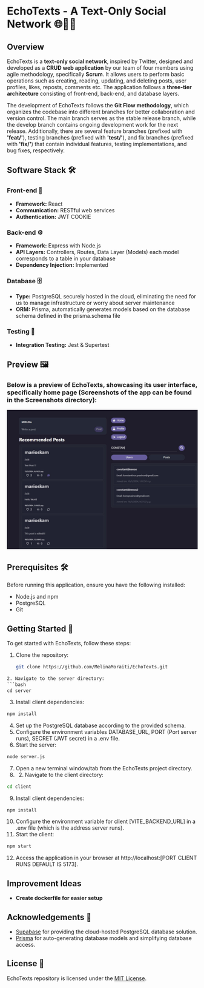 # EchoTexts - A Text-Only Social Network 🌐💬📲

## Overview
EchoTexts is a **text-only social network**, inspired by Twitter, designed and developed as a **CRUD web application** by our team of four members using agile methodology, specifically **Scrum**. It allows users to perform basic operations such as creating, reading, updating, and deleting posts, user profiles, likes, reposts, comments etc. The application follows a **three-tier architecture** consisting of front-end, back-end, and database layers.

The development of EchoTexts follows the **Git Flow methodology**, which organizes the codebase into different branches for better collaboration and version control. The main branch serves as the stable release branch, while the develop branch contains ongoing development work for the next release. Additionally, there are several feature branches (prefixed with **'feat/'**), testing branches (prefixed with **'test/'**), and fix branches (prefixed with **'fix/'**) that contain individual features, testing implementations, and bug fixes, respectively.

## Software Stack 🛠️

### Front-end 📱
- **Framework:** React
- **Communication:** RESTful web services
- **Authentication:** JWT COOKIE

### Back-end ⚙️
- **Framework:** Express with Node.js
- **API Layers:** Controllers, Routes, Data Layer (Models) each model corresponds to a table in your database
- **Dependency Injection:** Implemented

### Database 🗄️
- **Type:** PostgreSQL securely hosted in the cloud, eliminating the need for us to manage infrastructure or worry about server maintenance
- **ORM:** Prisma, automatically generates models based on the database schema defined in the prisma.schema file

### Testing 🧪
- **Integration Testing:** Jest & Supertest

## Preview 🖼️
### Below is a preview of EchoTexts, showcasing its user interface, specifically home page (Screenshots of the app can be found in the Screenshots directory):
![Home Page](Screenshots/home_page.jpeg)

## Prerequisites 🛠
Before running this application, ensure you have the following installed:

- Node.js and npm
- PostgreSQL
- Git

## Getting Started 🚀

To get started with EchoTexts, follow these steps:

1. Clone the repository:
   ```bash
   git clone https://github.com/MelinaMoraiti/EchoTexts.git
  ```
2. Navigate to the server directory:
```bash
cd server
````
3. Install client dependencies:
```bash
npm install
```
4. Set up the PostgreSQL database according to the provided schema.
5. Configure the environment variables DATABASE_URL, PORT (Port server runs), SECRET (JWT secret) in a .env file.
6. Start the server:
```bash
node server.js
```
7. Open a new terminal window/tab from the EchoTexts project directory.
8. 2. Navigate to the client directory:
```bash
cd client
````
9. Install client dependencies:
```bash
npm install
```
10. Configure the environment variable for client [VITE_BACKEND_URL]  in a .env file (which is the address server runs).
11. Start the client:
```bash
npm start
```
12. Access the application in your browser at http://localhost:[PORT CLIENT RUNS DEFAULT IS 5173].

## Improvement Ideas
- **Create dockerfile for easier setup**

## Acknowledgements 🙏

- [Supabase](https://supabase.io) for providing the cloud-hosted PostgreSQL database solution.
- [Prisma](https://prisma.io) for auto-generating database models and simplifying database access.

## License 📄
EchoTexts repository is licensed under the [MIT License](./LICENSE).
